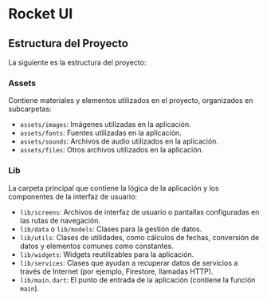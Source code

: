 # Rocket UI

## Estructura del Proyecto

La siguiente es la estructura del proyecto:

### Assets

Contiene materiales y elementos utilizados en el proyecto, organizados en subcarpetas:

- `assets/images`: Imágenes utilizadas en la aplicación.
- `assets/fonts`: Fuentes utilizadas en la aplicación.
- `assets/sounds`: Archivos de audio utilizados en la aplicación.
- `assets/files`: Otros archivos utilizados en la aplicación.

### Lib

La carpeta principal que contiene la lógica de la aplicación y los componentes de la interfaz de usuario:

- `lib/screens`: Archivos de interfaz de usuario o pantallas configuradas en las rutas de navegación.
- `lib/data` o `lib/models`: Clases para la gestión de datos.
- `lib/utils`: Clases de utilidades, como cálculos de fechas, conversión de datos y elementos comunes como constantes.
- `lib/widgets`: Widgets reutilizables para la aplicación.
- `lib/services`: Clases que ayudan a recuperar datos de servicios a través de Internet (por ejemplo, Firestore, llamadas HTTP).
- `lib/main.dart`: El punto de entrada de la aplicación (contiene la función `main`).
